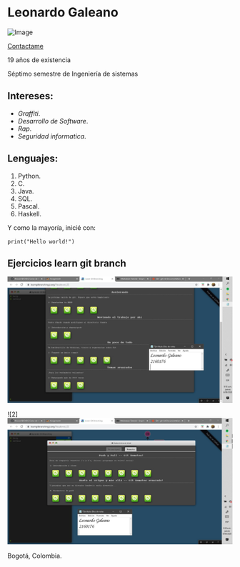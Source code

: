 # **Leonardo Galeano**

![Image](https://vignette.wikia.nocookie.net/31minutos/images/4/4f/Bodoque_t1.jpg/revision/latest?cb=20190205012933)

[Contactame](https://www.youtube.com/watch?v=ydT_fCIpcY0)

19 años de existencia

Séptimo semestre de Ingeniería de sistemas

## Intereses:

+ *Graffiti*.
+ *Desarrollo de Software*.
+ *Rap*.
+ *Seguridad informatica*.

## Lenguajes:
1) Python.
2) C.
3) Java.
4) SQL.
5) Pascal.
6) Haskell.

Y como la mayoría, inicié con:
```
print("Hello world!")
```
## Ejercicios learn git branch

![1](https://github.com/Rincon10/CVDS/blob/master/Leonardo%20Galeano/SS1.jpg)

![2]![2](https://github.com/Rincon10/CVDS/blob/master/Leonardo%20Galeano/SS2.jpg)

Bogotá, Colombia.